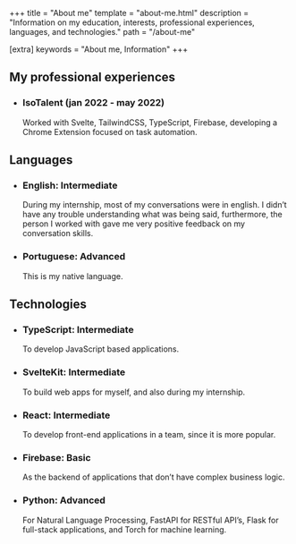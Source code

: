 +++
title = "About me"
template = "about-me.html"
description = "Information on my education, interests, professional experiences, languages, and technologies."
path = "/about-me"

[extra]
keywords = "About me, Information"
+++

## My professional experiences

- ### IsoTalent (jan 2022 - may 2022)

  Worked with Svelte, TailwindCSS, TypeScript, Firebase,
  developing a Chrome Extension
  focused on task automation.

## Languages

- ### English: Intermediate

  During my internship, most of my conversations were in english.
  I didn’t have any trouble understanding what was being said, furthermore,
  the person I worked with gave me very positive feedback on my conversation skills.

- ### Portuguese: Advanced

  This is my native language.

## Technologies

- ### TypeScript: Intermediate

  To develop JavaScript based applications.

- ### SvelteKit: Intermediate

  To build web apps for myself, and also during my internship.

- ### React: Intermediate

  To develop front-end applications in a team, since it is more popular.

- ### Firebase: Basic

  As the backend of applications that don’t have complex business logic.

- ### Python: Advanced

  For Natural Language Processing, FastAPI for RESTful API’s,
  Flask for full-stack applications, and Torch for machine learning.
